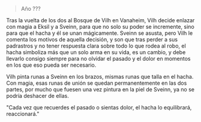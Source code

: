 > Año ???

Tras la vuelta de los dos al Bosque de Vilh en Vanaheim, Vilh decide enlazar con magia a Eksil y a Sveinn, para que no solo su poder se incremente, sino para que el hacha y él se unan mágicamente. Sveinn se asusta, pero Vilh le comenta los motivos de aquella decisión, y son que tras perder a sus padrastros y no tener respuesta clara sobre todo lo que rodea al robo, el hacha simboliza más que un solo arma en su vida, es un cambio, y debe llevarlo consigo siempre para no olvidar el pasado y el dolor en momentos en los que eso pueda ser necesario.

Vilh pinta runas a Sveinn en los brazos, mismas runas que talla en el hacha. Con magia, esas runas de unión se quedan permanentemente en las dos partes, por mucho que fuesen una vez pintura en la piel de Sveinn, ya no se podría deshacer de ellas.

"Cada vez que recuerdes el pasado o sientas dolor, el hacha lo equilibrará, reaccionará."